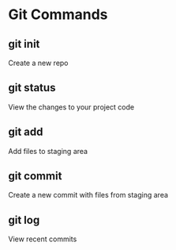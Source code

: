 # Git Commands

## git init 
Create a new repo

## git status 
View the changes to your project code

## git add 
Add files to staging area

## git commit 
Create a new commit with files from staging area

## git log 
View recent commits
